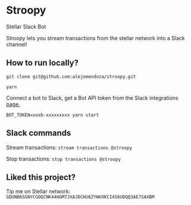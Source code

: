 # Stroopy
Stellar Slack Bot

Stroopy lets you stream transactions from the stellar network into a Slack channel!

## How to run locally?
`git clone git@github.com:alejomendoza/stroopy.git`

`yarn`

Connect a bot to Slack, get a Bot API token from the Slack integrations [page.](https://my.slack.com/services/new/bot)

`BOT_TOKEN=xoxb-xxxxxxxxx yarn start`

## Slack commands

Stream transactions: `stream transactions @stroopy`

Stop transactions: `stop transactions @stroopy`

## Liked this project? 

Tip me on Stellar network: `GDUNB6SGNYCGOQCNK44HGM7JXAJDCHU6ZYWUXKCI4S6UDQQ3AE7SAXBM`
